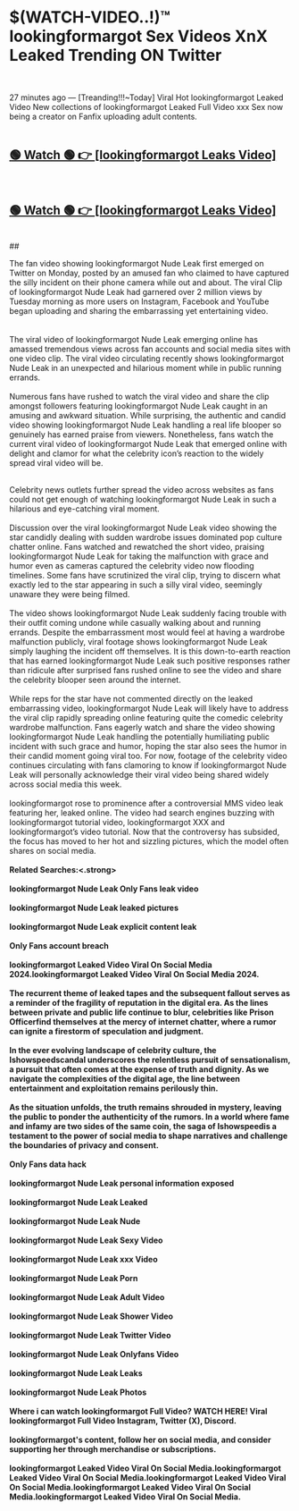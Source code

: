 

# $(WATCH-VIDEO..!)™ lookingformargot Sex Videos XnX Leaked Trending ON Twitter<br>
<br>

27 minutes ago — [Treanding!!!~Today] Viral Hot lookingformargot Leaked Video New collections of lookingformargot Leaked Full Video xxx Sex now being a creator on Fanfix uploading adult contents.
<br>
 <br>

##  <a href="https://clipsfans.site/?title=lookingformargot&ref=git">🟢 Watch 🟢 👉 [lookingformargot Leaks Video]</a><br>
  <br>

##  <a href="https://clipsfans.site/?title=lookingformargot&ref=git">🟢 Watch 🟢 👉 [lookingformargot Leaks Video]</a><br>
  <br>
  ##
  <br>

The fan video showing lookingformargot Nude Leak first emerged on Twitter on Monday, posted by an amused fan who claimed to have captured the silly incident on their phone camera while out and about. The viral Clip of lookingformargot Nude Leak had garnered over 2 million views by Tuesday morning as more users on Instagram, Facebook and YouTube began uploading and sharing the embarrassing yet entertaining video.
<br><br>
  <br>
The viral video of lookingformargot Nude Leak emerging online has amassed tremendous views across fan accounts and social media sites with one video clip. The viral video circulating recently shows lookingformargot Nude Leak in an unexpected and hilarious moment while in public running errands.
<br><br>
Numerous fans have rushed to watch the viral video and share the clip amongst followers featuring lookingformargot Nude Leak caught in an amusing and awkward situation. While surprising, the authentic and candid video showing lookingformargot Nude Leak handling a real life blooper so genuinely has earned praise from viewers. Nonetheless, fans watch the current viral video of lookingformargot Nude Leak that emerged online with delight and clamor for what the celebrity icon’s reaction to the widely spread viral video will be.
<br><br>

Celebrity news outlets further spread the video across websites as fans could not get enough of watching lookingformargot Nude Leak in such a hilarious and eye-catching viral moment.
<br><br>
Discussion over the viral lookingformargot Nude Leak video showing the star candidly dealing with sudden wardrobe issues dominated pop culture chatter online. Fans watched and rewatched the short video, praising lookingformargot Nude Leak for taking the malfunction with grace and humor even as cameras captured the celebrity video now flooding timelines. Some fans have scrutinized the viral clip, trying to discern what exactly led to the star appearing in such a silly viral video, seemingly unaware they were being filmed.
<br><br>
The video shows lookingformargot Nude Leak suddenly facing trouble with their outfit coming undone while casually walking about and running errands. Despite the embarrassment most would feel at having a wardrobe malfunction publicly, viral footage shows lookingformargot Nude Leak simply laughing the incident off themselves. It is this down-to-earth reaction that has earned lookingformargot Nude Leak such positive responses rather than ridicule after surprised fans rushed online to see the video and share the celebrity blooper seen around the internet.
<br><br>
While reps for the star have not commented directly on the leaked embarrassing video, lookingformargot Nude Leak will likely have to address the viral clip rapidly spreading online featuring quite the comedic celebrity wardrobe malfunction. Fans eagerly watch and share the video showing lookingformargot Nude Leak handling the potentially humiliating public incident with such grace and humor, hoping the star also sees the humor in their candid moment going viral too. For now, footage of the celebrity video continues circulating with fans clamoring to know if lookingformargot Nude Leak will personally acknowledge their viral video being shared widely across social media this week.
<br><br>
lookingformargot rose to prominence after a controversial MMS video leak featuring her, leaked online. The video had search engines buzzing with lookingformargot tutorial video, lookingformargot XXX and lookingformargot’s video tutorial. Now that the controversy has subsided, the focus has moved to her hot and sizzling pictures, which the model often shares on social media.
<br><br>
<strong>Related Searches:<.strong>
<br><br>
lookingformargot Nude Leak Only Fans leak video
<br><br>
lookingformargot Nude Leak leaked pictures
<br><br>
lookingformargot Nude Leak explicit content leak
<br><br>
Only Fans account breach
<br><br>
lookingformargot Leaked Video Viral On Social Media 2024.lookingformargot Leaked Video Viral On Social Media 2024.
<br><br>
The recurrent theme of leaked tapes and the subsequent fallout serves as a reminder of the fragility of reputation in the digital era. As the lines between private and public life continue to blur, celebrities like Prison Officerfind themselves at the mercy of internet chatter, where a rumor can ignite a firestorm of speculation and judgment.
<br><br>
In the ever evolving landscape of celebrity culture, the Ishowspeedscandal underscores the relentless pursuit of sensationalism, a pursuit that often comes at the expense of truth and dignity. As we navigate the complexities of the digital age, the line between entertainment and exploitation remains perilously thin.
<br><br>
As the situation unfolds, the truth remains shrouded in mystery, leaving the public to ponder the authenticity of the rumors. In a world where fame and infamy are two sides of the same coin, the saga of Ishowspeedis a testament to the power of social media to shape narratives and challenge the boundaries of privacy and consent.
<br><br>
Only Fans data hack
<br><br>
lookingformargot Nude Leak personal information exposed
<br><br>
lookingformargot Nude Leak Leaked
<br><br>
lookingformargot Nude Leak Nude
<br><br>
lookingformargot Nude Leak Sexy Video
<br><br>
lookingformargot Nude Leak xxx Video
<br><br>
lookingformargot Nude Leak Porn
<br><br>
lookingformargot Nude Leak Adult Video
<br><br>
lookingformargot Nude Leak Shower Video
<br><br>
lookingformargot Nude Leak Twitter Video
<br><br>
lookingformargot Nude Leak Onlyfans Video
<br><br>
lookingformargot Nude Leak Leaks
<br><br>
lookingformargot Nude Leak Photos
<br><br>
Where i can watch lookingformargot Full Video? WATCH HERE! Viral lookingformargot Full Video Instagram, Twitter (X), Discord.
<br><br>
lookingformargot's content, follow her on social media, and consider supporting her through merchandise or subscriptions.
<br><br>
lookingformargot Leaked Video Viral On Social Media.lookingformargot Leaked Video Viral On Social Media.lookingformargot Leaked Video Viral On Social Media.lookingformargot Leaked Video Viral On Social Media.lookingformargot Leaked Video Viral On Social Media.
